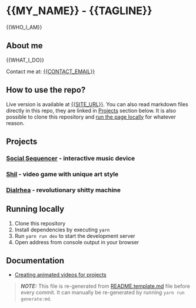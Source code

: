 # {{MY_NAME}} - {{TAGLINE}}

{{WHO_I_AM}}


## About me

{{WHAT_I_DO}}

Contact me at: [{{CONTACT_EMAIL}}](mailto:{{CONTACT_EMAIL}})


## How to use the repo?

Live version is available at [{{SITE_URL}}]({{SITE_URL}}). You can also read markdown files directly in this repo, they are linked in [Projects](#projects) section below. It is also possible to clone this repository and [run the page locally](#running-locally) for whatever reason.


## Projects

### [Social Sequencer](src/projects/social-sequencer/README.md) - interactive music device
### [Shil](src/projects/shil/README.md) - video game with unique art style
### [Dialrhea](src/projects/dialrhea/README.md) - revolutionary shitty machine


## Running locally

1. Clone this repository
2. Install dependencies by executing `yarn`
3. Run `yarn run dev` to start the development server
4. Open address from console output in your browser


## Documentation
- [Creating animated videos for projects](docs/creating-videos.md)


> ***NOTE:*** This file is re-generated from [README.template.md](src/templates/README.template.md) file before every commit. It can manually be re-generated by running `yarn run generate:md`.
